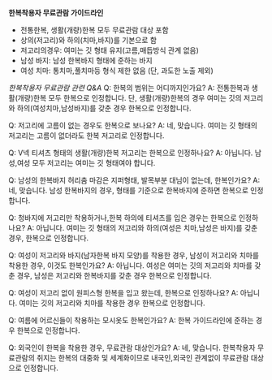 **한복착용자 무료관람 가이드라인**
- 전통한복, 생활(개량)한복 모두 무료관람 대상 포함
- 상의(저고리)와 하의(치마,바지)를 기본으로 함
- 저고리의경우: 여미는 깃 형태 유지(고름,매듭방식 관계 없음)
- 남성 바지: 남성 한복바지 형태에 준하는 바지
- 여성 치마: 통치마,풀치마등 형식 제한 없음 (단, 과도한 노출 제외)

*한복착용자 무료관람 관련 Q&A*
Q: 한복의 범위는 어디까지인가요?
A: 전통한복과 생활(개량)한복 모두 한복으로 인정합니다. 단, 생활(개량)한복의 경우 여미는 깃의 저고리와 하의(여성치마,남성바지)를 갖춘 경우 한복으로 인정합니다.

Q: 저고리에 고름이 없는 경우도 한복으로 보나요?
A: 네, 맞습니다. 여미는 깃 형태의 저고리는 고름이 없더라도 한복 저고리로 인정합니다.

Q: V넥 티셔츠 형태의 생활(개량)한복 저고리는 한복으로 인정하나요?
A: 아닙니다. 남성,여성 모두 저고리는 여미는 깃 형태여야 합니다.

Q: 남성의 한복바지 허리춤 마감은 지퍼형태, 발목부분 대님이 없는데, 한복인가요?
A: 네, 맞습니다. 남성 한복바지의 경우, 형태를 기준으로 한복바지에 준하면 한복으로 인정합니다.

Q: 청바지에 저고리만 착용하거나,한복 하의에 티셔츠를 입은 경우는 한복으로 인정하나요?
A: 아닙니다. 여미는 깃 형태의 저고리와 하의(여성은 치마,남성은 바지)를 갖춘 경우, 한복으로 인정합니다.

Q: 여성이 저고리와 바지(남자한복 바지 모양)를 착용한 경우, 남성이 저고리와 치마를 착용한 경우, 이것도 한복인가요?
A: 아닙니다.
여성은 여미는 깃의 저고리와 치마를 갖춘 경우, 남성은 저고리와 한복바지를 갖춘 경우 한복으로 인정합니다.

Q: 여성이 저고리 없이 원피스형 한복을 입고 왔는데, 한복으로 인정하나요?
A: 아닙니다. 여미는 깃의 저고리와 치마를 착용한 경우 한복으로 인정합니다.

Q: 여름에 어르신들이 착용하는 모시옷도 한복인가요?
A: 한복 가이드라인에 준하는 경우 한복으로 인정합니다.

Q: 외국인이 한복을 착용한 경우, 무료관람 대상인가요?
A: 네, 맞습니다. 한복착용자 무료관람의 취지는 한복의 대중화 및 세계화이므로 내국인,외국인 관계없이 무료관람 대상으로 인정합니다.